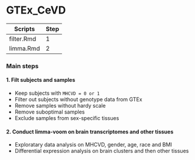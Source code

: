 # GTEx_CeVD


| Scripts         |Step |
|-----------------|-----|
|filter.Rmd       |1    |
|limma.Rmd        |2    |

### Main steps

#### 1. Filt subjects and samples
- Keep subjects with `MHCVD = 0 or 1`
- Filter out subjects without genotype data from GTEx
- Remove samples without hardy scale
- Remove suboptimal samples
- Exclude samples from sex-specific tissues
 
#### 2. Conduct limma-voom on brain transcriptomes and other tissues
- Exploratary data analysis on MHCVD, gender, age, race and BMI
- Differential expression analysis on brain clusters and then other tissues

 





